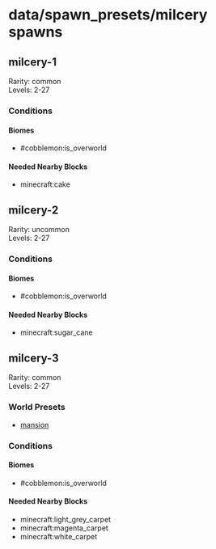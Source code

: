 # data/spawn_presets/milcery spawns  
  
## milcery-1  
Rarity: common  
Levels: 2-27  
  
### Conditions  
  
#### Biomes  
  * #cobblemon:is_overworld
  
  
#### Needed Nearby Blocks  
  * minecraft:cake
  
  
## milcery-2  
Rarity: uncommon  
Levels: 2-27  
  
### Conditions  
  
#### Biomes  
  * #cobblemon:is_overworld
  
  
#### Needed Nearby Blocks  
  * minecraft:sugar_cane
  
  
## milcery-3  
Rarity: common  
Levels: 2-27  
  
### World Presets  
* [mansion](/data/world_presets/mansion.md)  
  
### Conditions  
  
#### Biomes  
  * #cobblemon:is_overworld
  
  
#### Needed Nearby Blocks  
  * minecraft:light_grey_carpet
  * minecraft:magenta_carpet
  * minecraft:white_carpet
  
